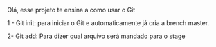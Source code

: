 Olá, esse projeto te ensina a como usar o Git

1 - Git init: para iniciar o Git e automaticamente já cria a brench master.

2- Git add: Para dizer qual arquivo será mandado para o stage